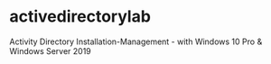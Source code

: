 # activedirectorylab
Activity Directory Installation-Management - with Windows 10 Pro &amp; Windows Server 2019
